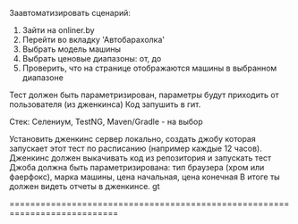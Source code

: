 Заавтоматизировать сценарий:

1. Зайти на onliner.by
2. Перейти во вкладку 'Автобарахолка'
3. Выбрать модель машины
4. Выбрать ценовые диапазоны: от, до
5. Проверить, что на странице отображаются машины в выбранном диапазоне

Тест должен быть параметризирован, параметры будут приходить от пользователя (из дженкинса)
Код запушить в гит.

Стек: Селениум, TestNG, Maven/Gradle - на выбор

Установить дженкинс сервер локально, создать джобу которая запускает этот тест по расписанию (например каждые 12 часов).
Дженкинс должен выкачивать код из репозитория и запускать тест Джоба должна быть параметризирована: тип браузера (хром
или фаерфокс), марка машины, цена начальная, цена конечная В итоге ты должен видеть отчеты в дженкинсе.
gt

===========================================================================